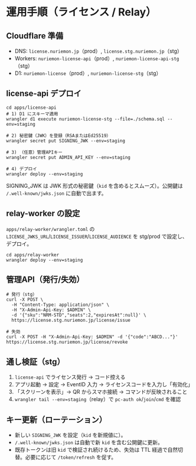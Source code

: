 # 運用手順（ライセンス / Relay）

## Cloudflare 準備

- DNS: `license.nuriemon.jp`（prod）, `license.stg.nuriemon.jp`（stg）
- Workers: `nuriemon-license-api`（prod）, `nuriemon-license-api-stg`（stg）
- D1: `nuriemon-license`（prod）, `nuriemon-license-stg`（stg）

## license-api デプロイ

```
cd apps/license-api
# 1) D1 にスキーマ適用
wrangler d1 execute nuriemon-license-stg --file=./schema.sql --env=staging

# 2) 秘密鍵（JWK）を登録（RSAまたはEd25519）
wrangler secret put SIGNING_JWK --env=staging

# 3) （任意）管理APIキー
wrangler secret put ADMIN_API_KEY --env=staging

# 4) デプロイ
wrangler deploy --env=staging
```

SIGNING_JWK は JWK 形式の秘密鍵（`kid` を含めるとスムーズ）。公開鍵は `/.well-known/jwks.json` に自動で出ます。

## relay-worker の設定

`apps/relay-worker/wrangler.toml` の `LICENSE_JWKS_URL`/`LICENSE_ISSUER`/`LICENSE_AUDIENCE` を stg/prod で設定し、デプロイ。

```
cd apps/relay-worker
wrangler deploy --env=staging
```

## 管理API（発行/失効）

```
# 発行（stg）
curl -X POST \
  -H "Content-Type: application/json" \
  -H "X-Admin-Api-Key: $ADMIN" \
  -d '{"sku":"NRM-STD","seats":2,"expiresAt":null}' \
  https://license.stg.nuriemon.jp/license/issue

# 失効
curl -X POST -H "X-Admin-Api-Key: $ADMIN" -d '{"code":"ABCD..."}' https://license.stg.nuriemon.jp/license/revoke
```

## 通し検証（stg）

1. `license-api` でライセンス発行 → コード控える
2. アプリ起動 → 設定 → EventID 入力 → ライセンスコードを入力し「有効化」
3. 「スクリーンを表示」→ QR からスマホ接続 → コマンドが反映されること
4. `wrangler tail --env=staging`（relay）で `pc-auth ok`/`join`/`cmd` を確認

## キー更新（ローテーション）

- 新しい `SIGNING_JWK` を設定（`kid` を新規値に）。
- `/.well-known/jwks.json` は自動で新 `kid` を含む公開鍵に更新。
- 既存トークンは旧 `kid` で検証され続けるため、失効は TTL 経過で自然切替。必要に応じて `/token/refresh` を促す。

